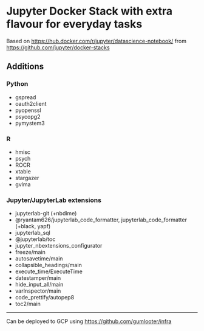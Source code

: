 # Jupyter Docker Stack with extra flavour for everyday tasks

Based on https://hub.docker.com/r/jupyter/datascience-notebook/ from https://github.com/jupyter/docker-stacks

## Additions

### Python
* gspread
* oauth2client
* pyopenssl
* psycopg2
* pymystem3

### R
* hmisc
* psych
* ROCR
* xtable
* stargazer
* gvlma

### Jupyter/JupyterLab extensions
* jupyterlab-git (+nbdime)
* @ryantam626/jupyterlab_code_formatter, jupyterlab_code_formatter (+black, yapf)
* jupyterlab_sql
* @jupyterlab/toc
* jupyter_nbextensions_configurator
* freeze/main
* autosavetime/main
* collapsible_headings/main
* execute_time/ExecuteTime
* datestamper/main
* hide_input_all/main
* varInspector/main
* code_prettify/autopep8
* toc2/main

---
Can be deployed to GCP using https://github.com/gumlooter/infra
